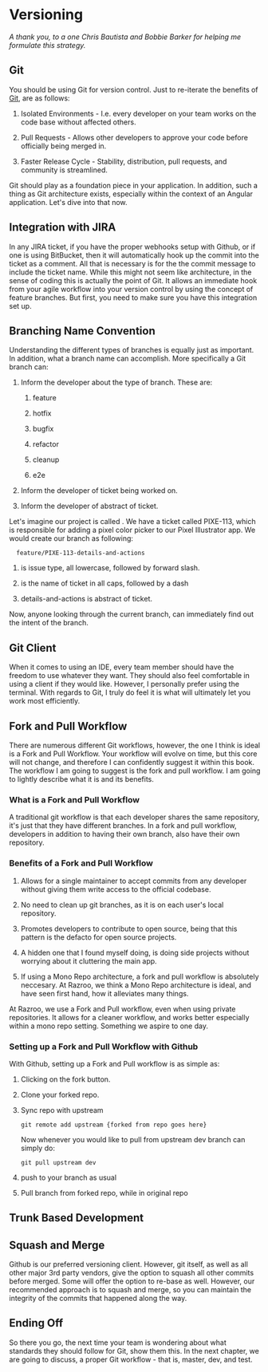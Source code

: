  Versioning 
===========

*A thank you, to a one Chris Bautista and Bobbie Barker for helping me
formulate this strategy.*

 Git 
----

You should be using Git for version control. Just to re-iterate the
benefits of [Git](https://git-scm.com/), are as follows:

1.  Isolated Environments - I.e. every developer on your team works on
    the code base without affected others.

2.  Pull Requests - Allows other developers to approve your code before
    officially being merged in.

3.  Faster Release Cycle - Stability, distribution, pull requests, and
    community is streamlined.

Git should play as a foundation piece in your application. In addition,
such a thing as Git architecture exists, especially within the context
of an Angular application. Let's dive into that now.

 Integration with JIRA 
----------------------

In any JIRA ticket, if you have the proper webhooks setup with Github,
or if one is using BitBucket, then it will automatically hook up the
commit into the ticket as a comment. All that is necessary is for the
the commit message to include the ticket name. While this might not seem
like architecture, in the sense of coding this is actually the point of
Git. It allows an immediate hook from your agile workflow into your
version control by using the concept of feature branches. But first, you
need to make sure you have this integration set up.

 Branching Name Convention 
--------------------------

Understanding the different types of branches is equally just as
important. In addition, what a branch name can accomplish. More
specifically a Git branch can:

1.  Inform the developer about the type of branch. These are:

    1.  feature

    2.  hotfix

    3.  bugfix

    4.  refactor

    5.  cleanup

    6.  e2e

2.  Inform the developer of ticket being worked on.

3.  Inform the developer of abstract of ticket.

Let's imagine our project is called . We have a ticket called PIXE-113,
which is responsible for adding a pixel color picker to our Pixel
Illustrator app. We would create our branch as following:

      feature/PIXE-113-details-and-actions

1.  is issue type, all lowercase, followed by forward slash.

2.  is the name of ticket in all caps, followed by a dash

3.  details-and-actions is abstract of ticket.

Now, anyone looking through the current branch, can immediately find out
the intent of the branch.

 Git Client 
-----------

When it comes to using an IDE, every team member should have the freedom
to use whatever they want. They should also feel comfortable in using a
client if they would like. However, I personally prefer using the
terminal. With regards to Git, I truly do feel it is what will
ultimately let you work most efficiently.

 Fork and Pull Workflow 
-----------------------

There are numerous different Git workflows, however, the one I think is
ideal is a Fork and Pull Workflow. Your workflow will evolve on time,
but this core will not change, and therefore I can confidently suggest
it within this book. The workflow I am going to suggest is the fork and
pull workflow. I am going to lightly describe what it is and its
benefits.

### What is a Fork and Pull Workflow

A traditional git workflow is that each developer shares the same
repository, it's just that they have different branches. In a fork and
pull workflow, developers in addition to having their own branch, also
have their own repository.

### Benefits of a Fork and Pull Workflow

1.  Allows for a single maintainer to accept commits from any developer
    without giving them write access to the official codebase.

2.  No need to clean up git branches, as it is on each user's local
    repository.

3.  Promotes developers to contribute to open source, being that this
    pattern is the defacto for open source projects.

4.  A hidden one that I found myself doing, is doing side projects
    without worrying about it cluttering the main app.

5.  If using a Mono Repo architecture, a fork and pull workflow is
    absolutely neccesary. At Razroo, we think a Mono Repo architecture
    is ideal, and have seen first hand, how it alleviates many things.

At Razroo, we use a Fork and Pull workflow, even when using private
repositories. It allows for a cleaner workflow, and works better
especially within a mono repo setting. Something we aspire to one day.

###  Setting up a Fork and Pull Workflow with Github 

With Github, setting up a Fork and Pull workflow is as simple as:

1.  Clicking on the fork button.

2.  Clone your forked repo.

3.  Sync repo with upstream

        git remote add upstream {forked from repo goes here}

    Now whenever you would like to pull from upstream dev branch can
    simply do:

        git pull upstream dev   

4.  push to your branch as usual

5.  Pull branch from forked repo, while in original repo

Trunk Based Development
-----------------------

 Squash and Merge 
-----------------

Github is our preferred versioning client. However, git itself, as well
as all other major 3rd party vendors, give the option to squash all
other commits before merged. Some will offer the option to re-base as
well. However, our recommended approach is to squash and merge, so you
can maintain the integrity of the commits that happened along the way.

Ending Off
----------

So there you go, the next time your team is wondering about what
standards they should follow for Git, show them this. In the next
chapter, we are going to discuss, a proper Git workflow - that is,
master, dev, and test.
